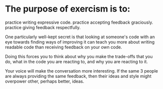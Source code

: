 The purpose of exercism is to:
==============================

practice writing expressive code.
practice accepting feedback graciously.
practice giving feedback respectfully.

One particularly well-kept secret is that looking at someone's code with an eye towards finding 
ways of improving it can teach you more about writing readable code than receiving feedback on your own code.

Doing this forces you to think about why you make the trade-offs that you do, what in the code you are 
reacting to, and why you are reacting to it.

Your voice will make the conversation more interesting. If the same 3 people are always providing the same
feedback, then their ideas and style might overpower other, perhaps better, ideas.
